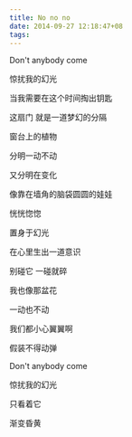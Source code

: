 ```yaml
---
title: No no no
date: 2014-09-27 12:18:47+08
tags:
---
```


Don't anybody come

惊扰我的幻光

<!-- more -->

当我需要在这个时间掏出钥匙

这扇门 就是一道梦幻的分隔


窗台上的植物 

分明一动不动

又分明在变化

像靠在墙角的脑袋圆圆的娃娃

恍恍惚惚

置身于幻光

在心里生出一道意识

别碰它 一碰就碎

我也像那盆花

一动也不动

我们都小心翼翼啊

假装不得动弹


Don't anybody come

惊扰我的幻光

只看着它

渐变昏黄

